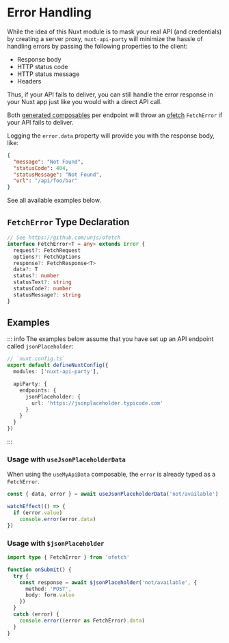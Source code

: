 # Error Handling

While the idea of this Nuxt module is to mask your real API (and credentials) by creating a server proxy, `nuxt-api-party` will minimize the hassle of handling errors by passing the following properties to the client:

- Response body
- HTTP status code
- HTTP status message
- Headers

Thus, if your API fails to deliver, you can still handle the error response in your Nuxt app just like you would with a direct API call.

Both [generated composables](/api/) per endpoint will throw an [ofetch](https://github.com/unjs/ofetch) `FetchError` if your API fails to deliver.

Logging the `error.data` property will provide you with the response body, like:

```json
{
  "message": "Not Found",
  "statusCode": 404,
  "statusMessage": "Not Found",
  "url": "/api/foo/bar"
}
```

See all available examples below.

## `FetchError` Type Declaration

```ts
// See https://github.com/unjs/ofetch
interface FetchError<T = any> extends Error {
  request?: FetchRequest
  options?: FetchOptions
  response?: FetchResponse<T>
  data?: T
  status?: number
  statusText?: string
  statusCode?: number
  statusMessage?: string
}
```

## Examples

::: info
The examples below assume that you have set up an API endpoint called `jsonPlaceholder`:

```ts
// `nuxt.config.ts`
export default defineNuxtConfig({
  modules: ['nuxt-api-party'],

  apiParty: {
    endpoints: {
      jsonPlaceholder: {
        url: 'https://jsonplaceholder.typicode.com'
      }
    }
  }
})
```

:::

### Usage with `useJsonPlaceholderData`

When using the `useMyApiData` composable, the `error` is already typed as a `FetchError`.

```ts
const { data, error } = await useJsonPlaceholderData('not/available')

watchEffect(() => {
  if (error.value)
    console.error(error.data)
})
```

### Usage with `$jsonPlaceholder`

```ts
import type { FetchError } from 'ofetch'

function onSubmit() {
  try {
    const response = await $jsonPlaceholder('not/available', {
      method: 'POST',
      body: form.value
    })
  }
  catch (error) {
    console.error((error as FetchError).data)
  }
}
```
